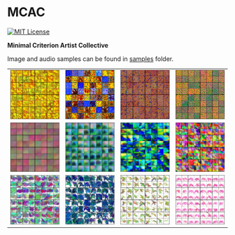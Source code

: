 MCAC
====
[![MIT License](https://img.shields.io/badge/license-MIT-blue.svg)](LICENSE.md)

**Minimal Criterion Artist Collective**

Image and audio samples can be found in [samples](https://github.com/Kaixhin/MCAC/tree/master/samples) folder.

| | | | |
|-|-|-|-|
| ![](https://github.com/Kaixhin/MCAC/blob/master/samples/StyleGAN/274.png) | ![](https://github.com/Kaixhin/MCAC/blob/master/samples/StyleGAN/1013.png) | ![](https://github.com/Kaixhin/MCAC/blob/master/samples/StyleGAN/200.png) | ![](https://github.com/Kaixhin/MCAC/blob/master/samples/StyleGAN/287.png) |
| ![](https://github.com/Kaixhin/MCAC/blob/master/samples/CPPN/1862.png) | ![](https://github.com/Kaixhin/MCAC/blob/master/samples/CPPN/1871.png) | ![](https://github.com/Kaixhin/MCAC/blob/master/samples/CPPN/2020.png) | ![](https://github.com/Kaixhin/MCAC/blob/master/samples/CPPN/2033.png) |
| ![](https://github.com/Kaixhin/MCAC/blob/master/samples/libmypaint/1405.png) | ![](https://github.com/Kaixhin/MCAC/blob/master/samples/libmypaint/2318.png) | ![](https://github.com/Kaixhin/MCAC/blob/master/samples/libmypaint/2421.png) | ![](https://github.com/Kaixhin/MCAC/blob/master/samples/libmypaint/2587.png) |

